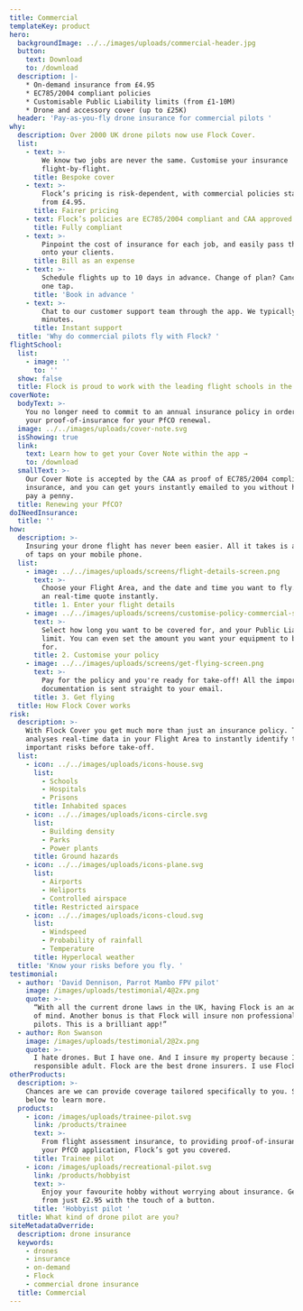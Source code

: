 ```yaml
---
title: Commercial
templateKey: product
hero:
  backgroundImage: ../../images/uploads/commercial-header.jpg
  button:
    text: Download
    to: /download
  description: |-
    * On-demand insurance from £4.95
    * EC785/2004 compliant policies
    * Customisable Public Liability limits (from £1-10M)
    * Drone and accessory cover (up to £25K)
  header: 'Pay-as-you-fly drone insurance for commercial pilots '
why:
  description: Over 2000 UK drone pilots now use Flock Cover.
  list:
    - text: >-
        We know two jobs are never the same. Customise your insurance
        flight-by-flight.
      title: Bespoke cover
    - text: >-
        Flock’s pricing is risk-dependent, with commercial policies starting
        from £4.95.
      title: Fairer pricing
    - text: Flock’s policies are EC785/2004 compliant and CAA approved.
      title: Fully compliant
    - text: >-
        Pinpoint the cost of insurance for each job, and easily pass the costs
        onto your clients.
      title: Bill as an expense
    - text: >-
        Schedule flights up to 10 days in advance. Change of plan? Cancel with
        one tap.
      title: 'Book in advance '
    - text: >-
        Chat to our customer support team through the app. We typically reply in
        minutes.
      title: Instant support
  title: 'Why do commercial pilots fly with Flock? '
flightSchool:
  list:
    - image: ''
      to: ''
  show: false
  title: Flock is proud to work with the leading flight schools in the UK
coverNote:
  bodyText: >-
    You no longer need to commit to an annual insurance policy in order to get
    your proof-of-insurance for your PfCO renewal.
  image: ../../images/uploads/cover-note.svg
  isShowing: true
  link:
    text: Learn how to get your Cover Note within the app →
    to: /download
  smallText: >-
    Our Cover Note is accepted by the CAA as proof of EC785/2004 compliant
    insurance, and you can get yours instantly emailed to you without having to
    pay a penny.
  title: Renewing your PfCO?
doINeedInsurance:
  title: ''
how:
  description: >-
    Insuring your drone flight has never been easier. All it takes is a matter
    of taps on your mobile phone.
  list:
    - image: ../../images/uploads/screens/flight-details-screen.png
      text: >-
        Choose your Flight Area, and the date and time you want to fly. Receive
        an real-time quote instantly.
      title: 1. Enter your flight details
    - image: ../../images/uploads/screens/customise-policy-commercial-screen.png
      text: >-
        Select how long you want to be covered for, and your Public Liability
        limit. You can even set the amount you want your equipment to be insured
        for.
      title: 2. Customise your policy
    - image: ../../images/uploads/screens/get-flying-screen.png
      text: >-
        Pay for the policy and you're ready for take-off! All the important
        documentation is sent straight to your email.
      title: 3. Get flying
  title: How Flock Cover works
risk:
  description: >-
    With Flock Cover you get much more than just an insurance policy. The app
    analyses real-time data in your Flight Area to instantly identify the
    important risks before take-off.
  list:
    - icon: ../../images/uploads/icons-house.svg
      list:
        - Schools
        - Hospitals
        - Prisons
      title: Inhabited spaces
    - icon: ../../images/uploads/icons-circle.svg
      list:
        - Building density
        - Parks
        - Power plants
      title: Ground hazards
    - icon: ../../images/uploads/icons-plane.svg
      list:
        - Airports
        - Heliports
        - Controlled airspace
      title: Restricted airspace
    - icon: ../../images/uploads/icons-cloud.svg
      list:
        - Windspeed
        - Probability of rainfall
        - Temperature
      title: Hyperlocal weather
  title: 'Know your risks before you fly. '
testimonial:
  - author: 'David Dennison, Parrot Mambo FPV pilot'
    image: /images/uploads/testimonial/4@2x.png
    quote: >-
      “With all the current drone laws in the UK, having Flock is an added peace
      of mind. Another bonus is that Flock will insure non professional drone
      pilots. This is a brilliant app!”
  - author: Ron Swanson
    image: /images/uploads/testimonial/2@2x.png
    quote: >-
      I hate drones. But I have one. And I insure my property because I'm a
      responsible adult. Flock are the best drone insurers. I use Flock.
otherProducts:
  description: >-
    Chances are we can provide coverage tailored specifically to you. Select
    below to learn more.
  products:
    - icon: /images/uploads/trainee-pilot.svg
      link: /products/trainee
      text: >-
        From flight assessment insurance, to providing proof-of-insurance in
        your PfCO application, Flock’s got you covered.
      title: Trainee pilot
    - icon: /images/uploads/recreational-pilot.svg
      link: /products/hobbyist
      text: >-
        Enjoy your favourite hobby without worrying about insurance. Get covered
        from just £2.95 with the touch of a button.
      title: 'Hobbyist pilot '
  title: What kind of drone pilot are you?
siteMetadataOverride:
  description: drone insurance
  keywords:
    - drones
    - insurance
    - on-demand
    - Flock
    - commercial drone insurance
  title: Commercial
---
```


